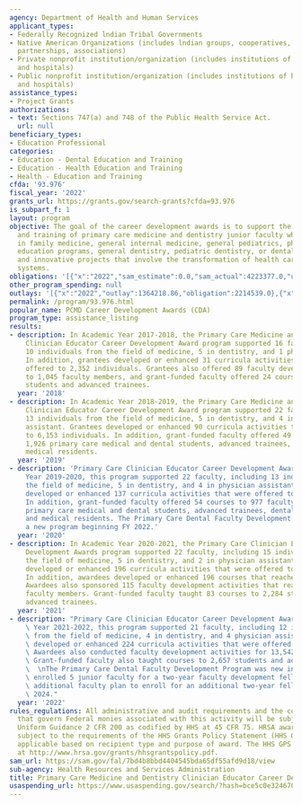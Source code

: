 ```yaml
---
agency: Department of Health and Human Services
applicant_types:
- Federally Recognized lndian Tribal Governments
- Native American Organizations (includes lndian groups, cooperatives, corporations,
  partnerships, associations)
- Private nonprofit institution/organization (includes institutions of higher education
  and hospitals)
- Public nonprofit institution/organization (includes institutions of higher education
  and hospitals)
assistance_types:
- Project Grants
authorizations:
- text: Sections 747(a) and 748 of the Public Health Service Act.
  url: null
beneficiary_types:
- Education Professional
categories:
- Education - Dental Education and Training
- Education - Health Education and Training
- Health - Education and Training
cfda: '93.976'
fiscal_year: '2022'
grants_url: https://grants.gov/search-grants?cfda=93.976
is_subpart_f: 1
layout: program
objective: The goal of the career development awards is to support the development
  and training of primary care medicine and dentistry junior faculty who plan to teach
  in family medicine, general internal medicine, general pediatrics, physician assistant
  education programs, general dentistry, pediatric dentistry, or dental public health
  and innovative projects that involve the transformation of health care delivery
  systems.
obligations: '[{"x":"2022","sam_estimate":0.0,"sam_actual":4223377.0,"usa_spending_actual":1548346.0},{"x":"2023","sam_estimate":2121650.0,"sam_actual":0.0,"usa_spending_actual":1099752.87},{"x":"2024","sam_estimate":2146276.0,"sam_actual":0.0,"usa_spending_actual":1303583.45}]'
other_program_spending: null
outlays: '[{"x":"2022","outlay":1364218.86,"obligation":2214539.0},{"x":"2023","outlay":0.0,"obligation":0.0},{"x":"2024","outlay":0.0,"obligation":0.0}]'
permalink: /program/93.976.html
popular_name: PCMD Career Development Awards (CDA)
program_type: assistance_listing
results:
- description: In Academic Year 2017-2018, the Primary Care Medicine and Dentistry
    Clinician Educator Career Development Award program supported 16 faculty, including
    10 individuals from the field of medicine, 5 in dentistry, and 1 physician assistant.
    In addition, grantees developed or enhanced 31 curricula activities that were
    offered to 2,352 individuals. Grantees also offered 89 faculty development activities
    to 1,045 faculty members, and grant-funded faculty offered 24 courses to 1,687
    students and advanced trainees.
  year: '2018'
- description: In Academic Year 2018-2019, the Primary Care Medicine and Dentistry
    Clinician Educator Career Development Award program supported 22 faculty, including
    13 individuals from the field of medicine, 5 in dentistry, and 4 in physician
    assistant. Grantees developed or enhanced 90 curricula activities that were offered
    to 6,153 individuals. In addition, grant-funded faculty offered 49 courses to
    1,926 primary care medical and dental students, advanced trainees, dental residents  and
    medical residents.
  year: '2019'
- description: 'Primary Care Clinician Educator Career Development Awards: In Academic
    Year 2019-2020, this program supported 22 faculty, including 13 individuals from
    the field of medicine, 5 in dentistry, and 4 in physician assistant. Grantees
    developed or enhanced 137 curricula activities that were offered to 7,390 individuals.
    In addition, grant-funded faculty offered 54 courses to 977 faculty and 3,154
    primary care medical and dental students, advanced trainees, dental residents
    and medical residents. The Primary Care Dental Faculty Development Program is
    a new program beginning FY 2022.'
  year: '2020'
- description: In Academic Year 2020-2021, the Primary Care Clinician Educator Career
    Development Awards program supported 22 faculty, including 15 individuals from
    the field of medicine, 5 in dentistry, and 2 in physician assistant. Grantees
    developed or enhanced 196 curricula activities that were offered to 9,814 individuals.
    In addition, awardees developed or enhanced 196 courses that reached 9,814 individuals.
    Awardees also sponsored 115 faculty development activities that reached 2,600
    faculty members. Grant-funded faculty taught 83 courses to 2,284 students and
    advanced trainees.
  year: '2021'
- description: "Primary Care Clinician Educator Career Development Awards: In Academic\
    \ Year 2021-2022, this program supported 21 faculty, including 12 individuals\
    \ from the field of medicine, 4 in dentistry, and 4 physician assistants. Grantees\
    \ developed or enhanced 224 curricula activities that were offered to 9,234 individuals.\
    \ Awardees also conducted faculty development activities for 13,542 faculty members.\
    \ Grant-funded faculty also taught courses to 2,657 students and advanced trainees.\
    \  \nThe Primary Care Dental Faculty Development Program was new in FY 2022 and\
    \ enrolled 5 junior faculty for a two-year faculty development fellowship. Seven\
    \ additional faculty plan to enroll for an additional two-year fellowship in FY\
    \ 2024."
  year: '2022'
rules_regulations: All administrative and audit requirements and the cost principles
  that govern Federal monies associated with this activity will be subject to the
  Uniform Guidance 2 CFR 200 as codified by HHS at 45 CFR 75. HRSA awards are also
  subject to the requirements of the HHS Grants Policy Statement (HHS GPS) that are
  applicable based on recipient type and purpose of award. The HHS GPS is available
  at http://www.hrsa.gov/grants/hhsgrantspolicy.pdf.
sam_url: https://sam.gov/fal/7bd4b8bbd4404545bda65df55afd9d18/view
sub-agency: Health Resources and Services Administration
title: Primary Care Medicine and Dentistry Clinician Educator Career Development Awards
usaspending_url: https://www.usaspending.gov/search/?hash=bce5c0e324670a14a5f9ba7cd92ce7af
---
```

